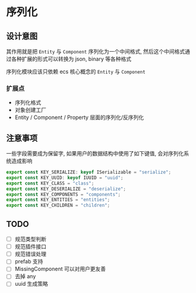 # 序列化

## 设计意图

其作用就是把 `Entity` 与 `Component` 序列化为一个中间格式, 然后这个中间格式通过各种扩展的形式可以转换为 json, binary 等各种格式

序列化模块应该只依赖 ecs 核心概念的 `Entity` 与 `Component`

### 扩展点

* 序列化格式
* 对象创建工厂
* Entity / Component / Property 层面的序列化/反序列化

## 注意事项

一些字段需要成为保留字, 如果用户的数据结构中使用了如下键值, 会对序列化系统造成影响

```ts
export const KEY_SERIALIZE: keyof ISerializable = "serialize";
export const KEY_UUID: keyof IUUID = "uuid";
export const KEY_CLASS = "class";
export const KEY_DESERIALIZE = "deserialize";
export const KEY_COMPONENTS = "components";
export const KEY_ENTITIES = "entities";
export const KEY_CHILDREN = "children";
```

## TODO

* [ ] 规范类型判断
* [ ] 规范插件接口
* [ ] 规范错误处理
* [ ] prefab 支持
* [ ] MissingComponent 可以对用户更友善
* [ ] 去掉 any
* [ ] uuid 生成策略